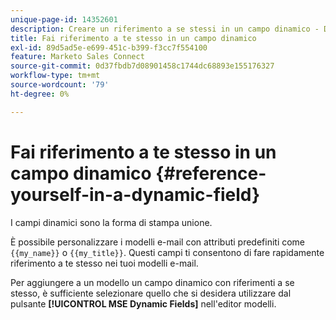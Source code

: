 ```yaml
---
unique-page-id: 14352601
description: Creare un riferimento a se stessi in un campo dinamico - Documentazione di Marketo - Documentazione del prodotto
title: Fai riferimento a te stesso in un campo dinamico
exl-id: 89d5ad5e-e699-451c-b399-f3cc7f554100
feature: Marketo Sales Connect
source-git-commit: 0d37fbdb7d08901458c1744dc68893e155176327
workflow-type: tm+mt
source-wordcount: '79'
ht-degree: 0%

---
```


# Fai riferimento a te stesso in un campo dinamico {#reference-yourself-in-a-dynamic-field}

I campi dinamici sono la forma di stampa unione.

È possibile personalizzare i modelli e-mail con attributi predefiniti come `{{my_name}}` o `{{my_title}}`. Questi campi ti consentono di fare rapidamente riferimento a te stesso nei tuoi modelli e-mail.

Per aggiungere a un modello un campo dinamico con riferimenti a se stesso, è sufficiente selezionare quello che si desidera utilizzare dal pulsante **[!UICONTROL MSE Dynamic Fields]** nell&#39;editor modelli.
